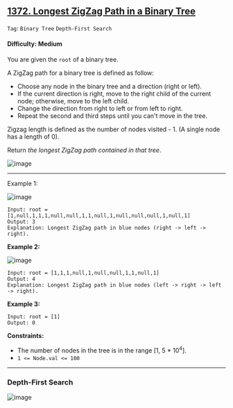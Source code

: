 ## [1372. Longest ZigZag Path in a Binary Tree](https://leetcode.com/problems/longest-zigzag-path-in-a-binary-tree/)

```Tag```: ```Binary Tree``` ```Depth-First Search```

#### Difficulty: Medium

You are given the ```root``` of a binary tree.

A ZigZag path for a binary tree is defined as follow:

- Choose any node in the binary tree and a direction (right or left).
- If the current direction is right, move to the right child of the current node; otherwise, move to the left child.
- Change the direction from right to left or from left to right.
- Repeat the second and third steps until you can't move in the tree.

Zigzag length is defined as the number of nodes visited - 1. (A single node has a length of 0).

Return _the longest ZigZag path contained in that tree_.

![image](https://user-images.githubusercontent.com/35042430/232969920-ad6063e5-838d-4906-962c-e4f7e4836f6a.png)

---

Example 1:

![image](https://assets.leetcode.com/uploads/2020/01/22/sample_1_1702.png)
```
Input: root = [1,null,1,1,1,null,null,1,1,null,1,null,null,null,1,null,1]
Output: 3
Explanation: Longest ZigZag path in blue nodes (right -> left -> right).
```

__Example 2:__

![image](https://assets.leetcode.com/uploads/2020/01/22/sample_2_1702.png)
```
Input: root = [1,1,1,null,1,null,null,1,1,null,1]
Output: 4
Explanation: Longest ZigZag path in blue nodes (left -> right -> left -> right).
```

__Example 3:__
```
Input: root = [1]
Output: 0
```

__Constraints:__

- The number of nodes in the tree is in the range [1, 5 * 10<sup>4</sup>].
- ```1 <= Node.val <= 100```

---

### Depth-First Search

![image](https://leetcode.com/problems/longest-zigzag-path-in-a-binary-tree/Figures/1372/1372-1.png)
